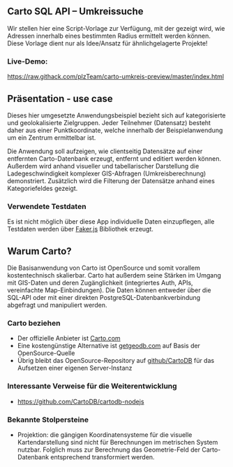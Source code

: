 ## Carto SQL API – Umkreissuche  
Wir stellen hier eine Script-Vorlage zur Verfügung,
mit der gezeigt wird, wie Adressen innerhalb eines bestimmten Radius ermittelt werden können.
Diese Vorlage dient nur als Idee/Ansatz für ähnlichgelagerte Projekte! 

### Live-Demo:
https://raw.githack.com/plzTeam/carto-umkreis-preview/master/index.html

## Präsentation - use case
Dieses hier umgesetzte Anwendungsbeispiel bezieht sich auf kategorisierte und geolokalisierte Zielgruppen. 
Jeder Teilnehmer (Datensatz) besteht daher aus einer Punktkoordinate, welche innerhalb der Beispielanwendung
um ein Zentrum ermittelbar ist.

Die Anwendung soll aufzeigen, wie clientseitig Datensätze
auf einer entfernten Carto-Datenbank erzeugt, entfernt und editiert werden können.
Außerdem wird anhand visueller und tabellarischer Darstellung die Ladegeschwindigkeit
komplexer GIS-Abfragen (Umkreisberechnung) demonstriert.
Zusätzlich wird die Filterung der Datensätze anhand eines Kategoriefeldes gezeigt. 

### Verwendete Testdaten
Es ist nicht möglich über diese App individuelle Daten einzupflegen, alle Testdaten werden 
über [Faker.js](https://github.com/marak/Faker.js/) Bibliothek erzeugt.

## Warum Carto?
Die Basisanwendung von Carto ist OpenSource und somit vorallem kostentechnisch skalierbar.
Carto hat außerdem seine Stärken im Umgang mit GIS-Daten und deren Zugänglichkeit
(integriertes Auth, APIs, vereinfachte Map-Einbindungen).
Die Daten können entweder über die SQL-API oder mit einer direkten PostgreSQL-Datenbankverbindung abgefragt und manipuliert werden.
### Carto beziehen
+ Der offizielle Anbieter ist [Carto.com](https://carto.com/)
+ Eine kostengünstige Alternative ist [getgeodb.com](https://getgeodb.com/) auf Basis der OpenSource-Quelle
+ Übrig bleibt das OpenSource-Repository auf [github/CartoDB](https://github.com/CartoDB) für das Aufsetzen einer eigenen Server-Instanz

### Interessante Verweise für die Weiterentwicklung   
+ https://github.com/CartoDB/cartodb-nodejs

### Bekannte Stolpersteine
+ Projektion: die gängigen Koordinatensysteme für die visuelle Kartendarstellung
  sind nicht für Berechnungen im metrischen System nutzbar. Folglich muss zur Berechnung
  das Geometrie-Feld der Carto-Datenbank entsprechend transformiert werden.